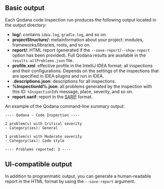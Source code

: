 [//]: # (title: Qodana code inspection output formats)

## Basic output

Each Qodana code inspection run produces the following output located in the output directory:

- **log/**: contains  `idea.log`, `gradle.log`, and so on.
- **projectStructure/**: metainformation about your project: modules, frameworks/libraries, roots, and so on.
- **report/**: HTML report (generated if the `--save-report`/`--show-report` option has been provided). Full Qodana results are available in the `results-allProblems.json` file.
- **profile.xml**: effective profile in the IntelliJ IDEA format: all inspections and their configurations. Depends on the settings of the inspections that are specified in IDEA plugins and run in IDEA.
- **.descriptions.json**: descriptions for all inspections.
- **%InspectionId%.json**: all problems generated by the inspection with this ID: `%InspectionId%` message, place, severity, and so on.
- **report.sarif**: report in the [SARIF](qodana-sarif-output.md) format.

An example of the Qodana command-line summary output:

```shell
---- Qodana - Code Inspection ----

2 problem(s) with Critical severity
- Category(ies): General

1 problem(s) with Moderate severity
- Category(ies): Code style

---- Problems reported: 3 ----
```

## UI-compatible output

In addition to programmatic output, you can generate a human-readable report in the HTML format by using the `--save-report` argument.

 <seealso>
  <category ref="concepts">
    <a href="ui-overview.md"/>
  </category>
  <category ref="procedures">
    <a href="html-report.md"/>
    <a href="qodana-jvm-docker-techs.xml"/>
  </category>
 </seealso>
